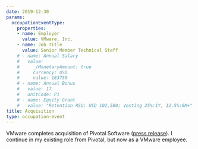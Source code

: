 ```yaml
---
date: 2019-12-30
params:
  occupationEventType:
    properties:
    - name: Employer
      value: VMware, Inc.
    - name: Job Title
      value: Senior Member Technical Staff
    # - name: Annual Salary
    #   value:
    #     _/MonetaryAmount: true
    #     currency: USD
    #     value: 183750
    # - name: Annual Bonus
    #   value: 17
    #   unitCode: P1
    # - name: Equity Grant
    #   value: "Retention RSU: USD 102,500; Vesting 25%:1Y, 12.5%:6M+"
title: Acquisition
type: occupation-event
---
```


VMware completes acquisition of Pivotal Software ([press release](https://news.vmware.com/releases/vmware-completes-acquisition-of-pivotal)). I continue in my existing role from Pivotal, but now as a VMware employee.
